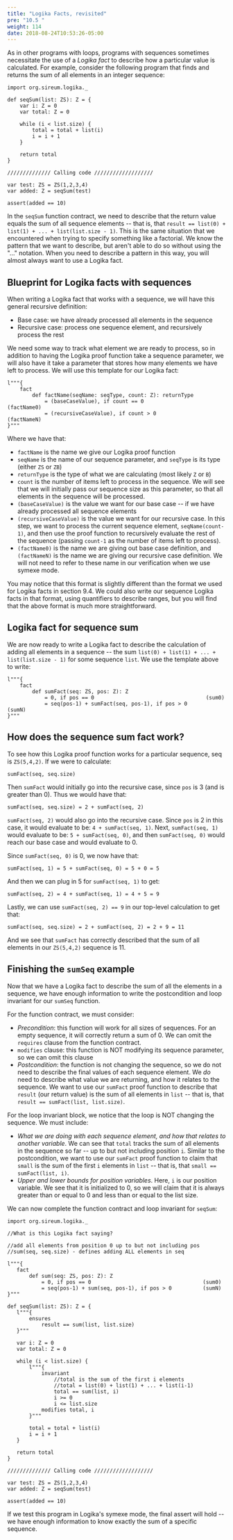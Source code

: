 ```yaml
---
title: "Logika Facts, revisited"
pre: "10.5 "
weight: 114
date: 2018-08-24T10:53:26-05:00
---
```


As in other programs with loops, programs with sequences sometimes necessitate the use of a *Logika fact* to describe how a particular value is calculated. For example, consider the following program that finds and returns the sum of all elements in an integer sequence:

```text
import org.sireum.logika._

def seqSum(list: ZS): Z = {
    var i: Z = 0
    var total: Z = 0

    while (i < list.size) {
        total = total + list(i)
        i = i + 1
    }

    return total
}

////////////// Calling code ///////////////////

var test: ZS = ZS(1,2,3,4)
var added: Z = seqSum(test)

assert(added == 10)
```

In the `seqSum` function contract, we need to describe that the return value equals the sum of all sequence elements -- that is, that `result == list(0) + list(1) + ... + list(list.size - 1)`. This is the same situation that we encountered when trying to specify something like a factorial. We know the pattern that we want to describe, but aren't able to do so without using the "..." notation. When you need to describe a pattern in this way, you will almost always want to use a Logika fact.

## Blueprint for Logika facts with sequences

When writing a Logika fact that works with a sequence, we will have this general recursive definition:

- Base case: we have already processed all elements in the sequence
- Recursive case: process one sequence element, and recursively process the rest

We need some way to track what element we are ready to process, so in addition to having the Logika proof function take a sequence parameter, we will also have it take a parameter that stores how many elements we have left to process. We will use this template for our Logika fact:

```text
l"""{
    fact
        def factName(seqName: seqType, count: Z): returnType
            = (baseCaseValue), if count == 0                    (factName0)
            = (recursiveCaseValue), if count > 0                (factNameN)
}"""
```

Where we have that:

- `factName` is the name we give our Logika proof function
- `seqName` is the name of our sequence parameter, and `seqType` is its type (either `ZS` or `ZB`)
- `returnType` is the type of what we are calculating (most likely `Z` or `B`)
- `count` is the number of items left to process in the sequence. We will see that we will initially pass our sequence size as this parameter, so that all elements in the sequence will be processed.
- `(baseCaseValue)` is the value we want for our base case -- if we have already processed all sequence elements
- `(recursiveCaseValue)` is the value we want for our recursive case. In this step, we want to process the current sequence element, `seqName(count-1)`, and then use the proof function to recursively evaluate the rest of the sequence (passing `count-1` as the number of items left to process).
- `(factName0)` is the name we are giving out base case definition, and `(factNameN)` is the name we are giving our recursive case definition. We will not need to refer to these name in our verification when we use symexe mode.

You may notice that this format is slightly different than the format we used for Logika facts in section 9.4. We could also write our sequence Logika facts in that format, using quantifiers to describe ranges, but you will find that the above format is much more straightforward.

## Logika fact for sequence sum

We are now ready to write a Logika fact to describe the calculation of adding all elements in a sequence -- the sum `list(0) + list(1) + ... + list(list.size - 1)` for some sequence `list`. We use the template above to write:

```text
l"""{
    fact
        def sumFact(seq: ZS, pos: Z): Z
            = 0, if pos == 0                                    (sum0)
            = seq(pos-1) + sumFact(seq, pos-1), if pos > 0          (sumN)
}"""
```

## How does the sequence sum fact work?

To see how this Logika proof function works for a particular sequence, seq is `ZS(5,4,2)`. If we were to calculate:

```text
sumFact(seq, seq.size)
```

Then `sumFact` would initially go into the recursive case, since `pos` is 3 (and is greater than 0). Thus we would have that:

```text
sumFact(seq, seq.size) = 2 + sumFact(seq, 2)
```

`sumFact(seq, 2)` would also go into the recursive case. Since `pos` is 2 in this case, it would evaluate to be: `4 + sumFact(seq, 1)`. Next, `sumFact(seq, 1)` would evaluate to be: `5 + sumFact(seq, 0)`, and then `sumFact(seq, 0)` would reach our base case and would evaluate to 0. 

Since `sumFact(seq, 0)` is 0, we now have that:

```text
sumFact(seq, 1) = 5 + sumFact(seq, 0) = 5 + 0 = 5
```

And then we can plug in 5 for `sumFact(seq, 1)` to get:

```text
sumFact(seq, 2) = 4 + sumFact(seq, 1) = 4 + 5 = 9
```

Lastly, we can use `sumFact(seq, 2) == 9` in our top-level calculation to get that:

```text
sumFact(seq, seq.size) = 2 + sumFact(seq, 2) = 2 + 9 = 11
```

And we see that `sumFact` has correctly described that the sum of all elements in our `ZS(5,4,2)` sequence is 11.

## Finishing the `sumSeq` example

Now that we have a Logika fact to describe the sum of all the elements in a sequence, we have enough information to write the postcondition and loop invariant for our `sumSeq` function. 

For the function contract, we must consider:

- *Precondition*: this function will work for all sizes of sequences. For an empty sequence, it will correctly return a sum of 0. We can omit the `requires` clause from the function contract. 
- `modifies` clause: this function is NOT modifying its sequence parameter, so we can omit this clause
- *Postcondition*: the function is not changing the sequence, so we do not need to describe the final values of each sequence element. We *do* need to describe what value we are returning, and how it relates to the sequence. We want to use our `sumFact` proof function to describe that `result` (our return value) is the sum of all elements in `list` -- that is, that `result == sumFact(list, list.size)`.

For the loop invariant block, we notice that the loop is NOT changing the sequence. We must include:

- *What we are doing with each sequence element, and how that relates to another variable*. We can see that `total` tracks the sum of all elements in the sequence so far -- up to but not including position `i`. Similar to the postcondition, we want to use our `sumFact` proof function to claim that `small` is the sum of the first `i` elements in `list` -- that is, that `small == sumFact(list, i)`.
 - *Upper and lower bounds for position variables*. Here, `i` is our position variable. We see that it is initialized to 0, so we will claim that it is always greater than or equal to 0 and less than or equal to the list size.

 We can now complete the function contract and loop invariant for `seqSum`:

 ```text
import org.sireum.logika._

//What is this Logika fact saying?

//add all elements from position 0 up to but not including pos
//sum(seq, seq.size) - defines adding ALL elements in seq

l"""{
    fact
        def sum(seq: ZS, pos: Z): Z
            = 0, if pos == 0                                    (sum0)
            = seq(pos-1) + sum(seq, pos-1), if pos > 0          (sumN)
}"""

def seqSum(list: ZS): Z = {
    l"""{
        ensures
            result == sum(list, list.size)
    }"""

    var i: Z = 0
    var total: Z = 0

    while (i < list.size) {
        l"""{
            invariant
                //total is the sum of the first i elements
                //total = list(0) + list(1) + ... + list(i-1)
                total == sum(list, i)
                i >= 0
                i <= list.size
            modifies total, i
        }"""

        total = total + list(i)
        i = i + 1
    }

    return total
}

////////////// Calling code ///////////////////

var test: ZS = ZS(1,2,3,4)
var added: Z = seqSum(test)

assert(added == 10)
 ```

 If we test this program in Logika's symexe mode, the final assert will hold -- we have enough information to know exactly the sum of a specific sequence.